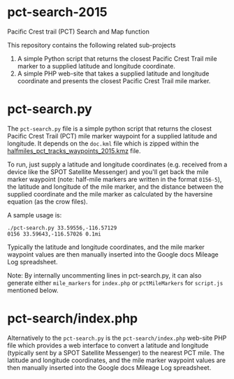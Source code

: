 # pct-search-2015
Pacific Crest trail (PCT) Search and Map function

This repository contains the following related sub-projects
1. A simple Python script that returns the closest Pacific Crest Trail mile
marker to a supplied latitude and longitude coordinate.
2. A simple PHP web-site that takes a supplied latitude and longitude
coordinate and presents the closest Pacific Crest Trail mile marker.

pct-search.py
=============
The `pct-search.py` file is a simple python script that returns the closest
Pacific Crest Trail (PCT) mile marker waypoint for a supplied latitude and
longitude. It depends on the `doc.kml` file which is zipped within the
[halfmiles_pct_tracks_waypoints_2015.kmz](http://www.pctmap.net/google/) file.

To run, just supply a latitude and longitude coordinates (e.g. received from a
device like the SPOT Satellite Messenger) and you'll get back the mile marker
waypoint (note: half-mile markers are written in the format `0156-5`), the
latitude and longitude of the mile marker, and the distance between the
supplied coordinate and the mile marker as calculated by the haversine equation
(as the crow files).

A sample usage is:
```
./pct-search.py 33.59556,-116.57129
0156 33.59643,-116.57026 0.1mi
```

Typically the latitude and longitude coordinates, and the mile marker waypoint
values are then manually inserted into the Google docs Mileage Log spreadsheet.

Note: By internally uncommenting lines in pct-search.py, it can also generate
either `mile_markers` for `index.php` or `pctMileMarkers` for `script.js`
mentioned below.

pct-search/index.php
====================
Alternatively to the `pct-search.py` is the `pct-search/index.php` web-site
PHP file which provides a web interface to convert a latitude and longitude
(typically sent by a SPOT Satellite Messenger) to the nearest PCT mile. The
latitude and longitude coordinates, and the mile marker waypoint values are
then manually inserted into the Google docs Mileage Log spreadsheet.

